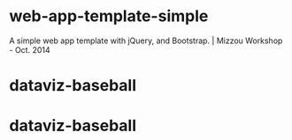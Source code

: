 web-app-template-simple
=======================

A simple web app template with jQuery, and Bootstrap.  | Mizzou Workshop - Oct. 2014
# dataviz-baseball
# dataviz-baseball
